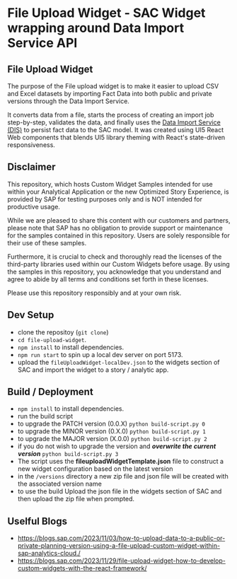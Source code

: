 # File Upload Widget - SAC Widget wrapping around Data Import Service API

## File Upload Widget

The purpose of the File upload widget is to make it easier to upload CSV and Excel datasets by importing Fact Data into both public and private versions through the Data Import Service.

It converts data from a file, starts the process of creating an import job step-by-step, validates the data, and finally uses the [Data Import Service (DIS)](https://help.sap.com/docs/SAP_ANALYTICS_CLOUD/14cac91febef464dbb1efce20e3f1613/fe6efb8aba9444c6a3ce21eef02bba62.html) to persist fact data to the SAC model. It was created using UI5 React Web components that blends UI5 library theming with React's state-driven responsiveness.

## Disclaimer

This repository, which hosts Custom Widget Samples intended for use within your Analytical Application or the new Optimized Story Experience, is provided by SAP for testing purposes only and is NOT intended for productive usage.

While we are pleased to share this content with our customers and partners, please note that SAP has no obligation to provide support or maintenance for the samples contained in this repository. Users are solely responsible for their use of these samples.

Furthermore, it is crucial to check and thoroughly read the licenses of the third-party libraries used within our Custom Widgets before usage. By using the samples in this repository, you acknowledge that you understand and agree to abide by all terms and conditions set forth in these licenses.

Please use this repository responsibly and at your own risk.

## Dev Setup

- clone the repositoy (`git clone`)
- `cd file-upload-widget`.
- `npm install` to install dependencies.
- `npm run start` to spin up a local dev server on port 5173.
- upload the `fileUploadWidget-localDev.json` to the widgets section of SAC and import the widget to a story / analytic app.

## Build / Deployment
- `npm install` to install dependencies.
- run the build script
 - to upgrade the PATCH version (0.0.X) `python build-script.py 0`
 - to upgrade the MINOR version (0.X.0) `python build-script.py 1`
 - to upgrade the MAJOR version (X.0.0) `python build-script.py 2`
 - if you do not wish to upgrade the version and ***overwrite the current version*** `python build-script.py 3`
- The script uses the **fileuploadWidgetTemplate.json** file to construct a new widget configuration based on the latest version
- in the `/versions` directory a new zip file and json file will be created with the associated version name
- to use the build Upload the json file in the widgets section of SAC and then upload the zip file when prompted.

## Uselful Blogs
- https://blogs.sap.com/2023/11/03/how-to-upload-data-to-a-public-or-private-planning-version-using-a-file-upload-custom-widget-within-sap-analytics-cloud./
- https://blogs.sap.com/2023/11/29/file-upload-widget-how-to-develop-custom-widgets-with-the-react-framework/
  
